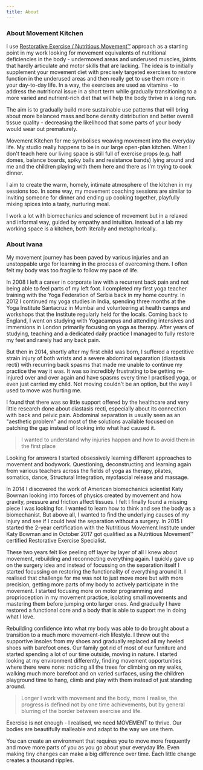 ```yaml
---
title: About
---
```


### About Movement Kitchen

I use [Restorative Exercise / Nutritious Movement™][1] approach as a starting
point in my work looking for movement equivalents of nutritional deficiencies in
the body - undermoved areas and underused muscles, joints that hardly articulate
and motor skills that are lacking. The idea is to initially supplement your
movement diet with precisely targeted exercises to restore function in the
underused areas and then really get to use them more in your day-to-day life. In
a way, the exercises are used as vitamins - to address the nutritional issue in
a short term while gradually transitioning to a more varied and nutrient-rich
diet that will help the body thrive in a long run.

The aim is to gradually build more sustainable use patterns that will bring
about more balanced mass and bone density distribution and better overall tissue
quality - decreasing the likelihood that some parts of your body would wear out
prematurely.

Movement Kitchen for me symbolises weaving movement into the everyday life. My
studio really happens to be in our large open-plan kitchen. When I don't teach
here our living space is still full of exercise props (e.g. half domes, balance
boards, spiky balls and resistance bands) lying around and me and the children
playing with them here and there as I'm trying to cook dinner.

I aim to create the warm, homely, intimate atmosphere of the kitchen in my
sessions too. In some way, my movement coaching sessions are similar to inviting
someone for dinner and ending up cooking together, playfully mixing spices into
a tasty, nurturing meal.

I work a lot with biomechanics and science of movement but in a relaxed and
informal way, guided by empathy and intuition. Instead of a lab my working space
is a kitchen, both literally and metaphorically.

### About Ivana

My movement journey has been paved by various injuries and an unstoppable urge
for learning in the process of overcoming them. I often felt my body was too
fragile to follow my pace of life.

In 2008 I left a career in corporate law with a recurrent back pain and not
being able to feel parts of my left foot. I completed my first yoga teacher
training with the Yoga Federation of Serbia back in my home country. In 2012 I
continued my yoga studies in India, spending three months at the Yoga Institute
Santacruz in Mumbai and volunteering at health camps and workshops that the
Institute regularly held for the locals. Coming back to England, I went on
studying with Yogacampus and attending intensives and immersions in London
primarily focusing on yoga as therapy. After years of studying, teaching and a
dedicated daily practice I managed to fully restore my feet and rarely had any
back pain.

But then in 2014, shortly after my first child was born, I suffered a repetitive
strain injury of both wrists and a severe abdominal separation (diastasis recti)
with recurring back spasms that made me unable to continue my practice the way
it was. It was so incredibly frustrating to be getting re-injured over and over
again and have spasms every time I practised yoga, or even just carried my
child. Not moving couldn't be an option, but the way I used to move was hurting
me.

I found that there was so little support offered by the healthcare and very
little research done about diastasis recti, especially about its connection with
back and pelvic pain. Abdominal separation is usually seen as an "aesthetic
problem" and most of the solutions available focused on patching the gap instead
of looking into what had caused it.

> I wanted to understand why injuries happen and how to avoid them in the first
> place

Looking for answers I started obsessively learning different approaches to
movement and bodywork. Questioning, deconstructing and learning again from
various teachers across the fields of yoga as therapy, pilates, somatics, dance,
Structural Integration, myofascial release and massage.

In 2014 I discovered the work of American biomechanics scientist Katy Bowman
looking into forces of physics created by movement and how gravity, pressure and
friction affect tissues. I felt I finally found a missing piece I was looking
for. I wanted to learn how to think and see the body as a biomechanist. But
above all, I wanted to find the underlying causes of my injury and see if I
could heal the separation without a surgery. In 2015 I started the 2-year
certification with the Nutritious Movement Institute under Katy Bowman and in
October 2017 got qualified as a Nutritious Movement™ certified Restorative
Exercise Specialist.

These two years felt like peeling off layer by layer of all I knew about
movement, rebuilding and reconnecting everything again. I quickly gave up on the
surgery idea and instead of focussing on the separation itself I started
focussing on restoring the functionality of everything around it. I realised
that challenge for me was not to just move more but with more precision, getting
more parts of my body to actively participate in the movement. I started
focusing more on motor programming and proprioception in my movement practice,
isolating small movements and mastering them before jumping onto larger ones.
And gradually I have restored a functional core and a body that is able to
support me in doing what I love.

Rebuilding confidence into what my body was able to do brought about a
transition to a much more movement-rich lifestyle. I threw out the supportive
insoles from my shoes and gradually replaced all my heeled shoes with barefoot
ones. Our family got rid of most of our furniture and started spending a lot of
our time outside, moving in nature. I started looking at my environment
differently, finding movement opportunities where there were none: noticing all
the trees for climbing on my walks, walking much more barefoot and on varied
surfaces, using the children playground time to hang, climb and play with them
instead of just standing around.

> Longer I work with movement and the body, more I realise, the progress is
> defined not by one time achievements, but by general blurring of the border
> between exercise and life.

Exercise is not enough - I realised, we need MOVEMENT to thrive. Our bodies are
beautifully malleable and adapt to the way we use them.

You can create an environment that requires you to move more frequently and move
more parts of you as you go about your everyday life. Even making tiny changes
can make a big difference over time. Each little change creates a thousand
ripples.

[1]: https://nutritiousmovement.com/
